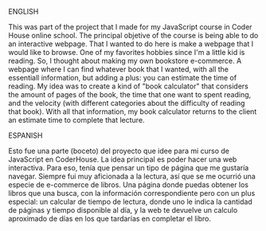 ENGLISH

This was part of the project that I made for my JavaScript course in Coder House online school.
The principal objetive of the course is being able to do an interactive webpage. That I wanted to do here is make a webpage that I would like to browse.
One of my favorites hobbies since I'm a little kid is reading. So, I thought about making my own bookstore e-commerce. A webpage where I can find whatever book that I wanted, with all the essentiall information, but adding a plus: you can estimate the time of reading. My idea was to create a kind of "book calculator" that considers the amount of pages of the book, the time that one want to spent reading, and the velocity (with different categories about the difficulty of reading that book). With all that information, my book calculator returns to the client an estimate time to complete that lecture.


ESPANISH

Esto fue una parte (boceto) del proyecto que idee para mi curso de JavaScript en CoderHouse.
La idea principal es poder hacer una web interactiva. Para eso, tenía que pensar un tipo de página que me gustaría navegar.
Siempre fui muy aficionada a la lectura, así que se me ocurrió una especie de e-commerce de libros. Una página donde puedas obtener los libros que una busca,
con la información correspondiente pero con un plus especial: un calcular de tiempo de lectura, donde uno le indica la cantidad de páginas y tiempo disponible al día, y la web te devuelve un calculo aproximado de días en los que tardarías en completar el libro.

